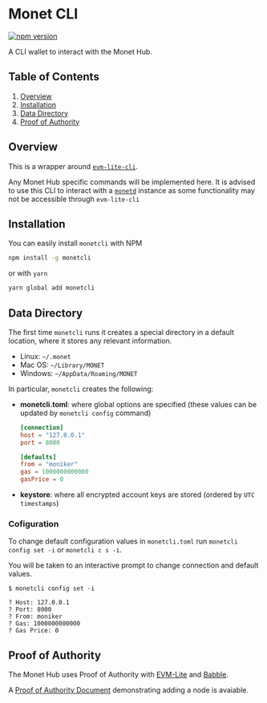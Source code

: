 # Monet CLI

[![npm version](https://badge.fury.io/js/monetcli.svg)](https://badge.fury.io/js/monetcli)

A CLI wallet to interact with the Monet Hub.

## Table of Contents

1. [Overview](#overview)
2. [Installation](#installation)
3. [Data Directory](#data-directory)
4. [Proof of Authority](#proof-of-authority)

## Overview

This is a wrapper around [`evm-lite-cli`](https://github.com/mosaicnetworks/evm-lite-cli).

Any Monet Hub specific commands will be implemented here. It is advised to use this CLI to interact with a [`monetd`](https://github.com/mosaicnetworks/monetd) instance as some functionality may not be accessible through `evm-lite-cli`

## Installation

You can easily install `monetcli` with NPM

```bash
npm install -g monetcli
```

or with `yarn`

```bash
yarn global add monetcli
```

## Data Directory

The first time `monetcli` runs it creates a special directory in a default location, where it stores any relevant information.

-   Linux: `~/.monet`
-   Mac OS: `~/Library/MONET`
-   Windows: `~/AppData/Roaming/MONET`

In particular, `monetcli` creates the following:

-   **monetcli.toml**: where global options are specified (these values can be
    updated by `monetcli config` command)

    ```toml
    [connection]
    host = "127.0.0.1"
    port = 8000

    [defaults]
    from = "moniker"
    gas = 1000000000000
    gasPrice = 0
    ```

-   **keystore**: where all encrypted account keys are stored (ordered by `UTC timestamps`)

### Cofiguration

To change default configuration values in `monetcli.toml` run `monetcli config set -i` or `monetcli c s -i`.

You will be
taken to an interactive prompt to change connection and default values.

```console
$ monetcli config set -i

? Host: 127.0.0.1
? Port: 8000
? From: moniker
? Gas: 1000000000000
? Gas Price: 0
```

## Proof of Authority

The Monet Hub uses Proof of Authority with [EVM-Lite](https://github.com/mosaicnetworks/evm-lite) and [Babble](https://github.com/mosaicnetworks/babble).

A [Proof of Authority Document](docs/poa.md) demonstrating adding a node is avaiable.
